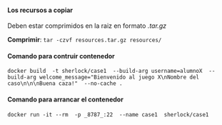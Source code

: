 #### Los recursos a copiar
Deben estar comprimidos en la raiz en formato _.tar.gz_

**Comprimir**: `tar -czvf resources.tar.gz resources/`



#### Comando para contruir contenedor
`docker build 
-t sherlock/case1 
--build-arg username=alumnoX 
--build-arg welcome_message="Bienvenido al juego X\nNombre del caso\n\n\nBuena caza!" 
--no-cache .`


#### Comando para arrancar el contenedor
`docker run -it --rm 
-p _8787_:22 
--name case1 
sherlock/case1`